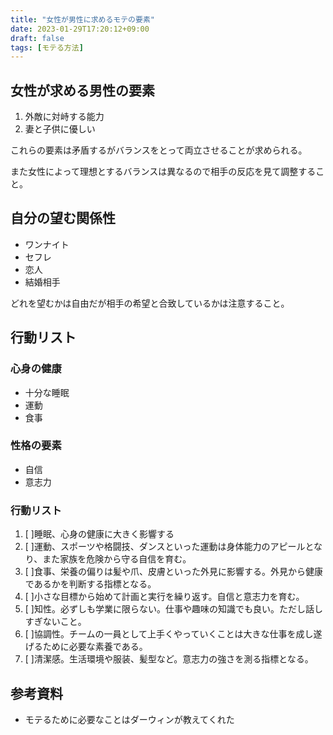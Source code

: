 ```yaml
---
title: "女性が男性に求めるモテの要素"
date: 2023-01-29T17:20:12+09:00
draft: false
tags: [モテる方法]
---
```


## 女性が求める男性の要素
1. 外敵に対峙する能力
2. 妻と子供に優しい

これらの要素は矛盾するがバランスをとって両立させることが求められる。

また女性によって理想とするバランスは異なるので相手の反応を見て調整すること。

## 自分の望む関係性
- ワンナイト
- セフレ
- 恋人
- 結婚相手

どれを望むかは自由だが相手の希望と合致しているかは注意すること。

## 行動リスト
### 心身の健康
  - 十分な睡眠
  - 運動
  - 食事
### 性格の要素
  - 自信
  - 意志力


### 行動リスト
1. [ ]睡眠、心身の健康に大きく影響する
2. [ ]運動、スポーツや格闘技、ダンスといった運動は身体能力のアピールとなり、また家族を危険から守る自信を育む。
3. [ ]食事、栄養の偏りは髪や爪、皮膚といった外見に影響する。外見から健康であるかを判断する指標となる。
4. [ ]小さな目標から始めて計画と実行を繰り返す。自信と意志力を育む。
5. [ ]知性。必ずしも学業に限らない。仕事や趣味の知識でも良い。ただし話しすぎないこと。
6. [ ]協調性。チームの一員として上手くやっていくことは大きな仕事を成し遂げるために必要な素養である。
7. [ ]清潔感。生活環境や服装、髪型など。意志力の強さを測る指標となる。

## 参考資料
- モテるために必要なことはダーウィンが教えてくれた